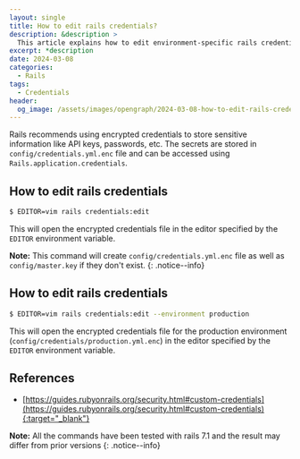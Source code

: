 ```yaml
---
layout: single
title: How to edit rails credentials?
description: &description >
  This article explains how to edit environment-specific rails credentials.
excerpt: *description
date: 2024-03-08
categories:
  - Rails
tags:
  - Credentials
header:
  og_image: /assets/images/opengraph/2024-03-08-how-to-edit-rails-credentials.png
---
```


Rails recommends using encrypted credentials to store sensitive information like API keys, passwords, etc.
The secrets are stored in `config/credentials.yml.enc` file and can be accessed using `Rails.application.credentials`.

## How to edit rails credentials

```bash
$ EDITOR=vim rails credentials:edit
```

This will open the encrypted credentials file in the editor specified by the `EDITOR` environment variable.

**Note:** This command will create `config/credentials.yml.enc` file as well as `config/master.key` if they don't exist.
{: .notice--info}

## How to edit rails credentials

```bash
$ EDITOR=vim rails credentials:edit --environment production
```

This will open the encrypted credentials file for the production environment (`config/credentials/production.yml.enc`) in the editor specified by the `EDITOR` environment variable.

## References

- [https://guides.rubyonrails.org/security.html#custom-credentials](https://guides.rubyonrails.org/security.html#custom-credentials){:target="_blank"}

**Note:** All the commands have been tested with rails 7.1 and the result may differ from prior versions
{: .notice--info}
